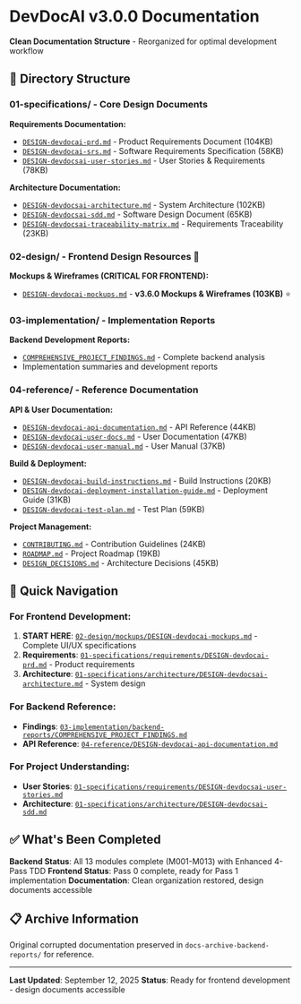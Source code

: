 # DevDocAI v3.0.0 Documentation

**Clean Documentation Structure** - Reorganized for optimal development workflow

## 📁 Directory Structure

### 01-specifications/ - Core Design Documents
**Requirements Documentation:**
- [`DESIGN-devdocai-prd.md`](01-specifications/requirements/DESIGN-devdocai-prd.md) - Product Requirements Document (104KB)
- [`DESIGN-devdocai-srs.md`](01-specifications/requirements/DESIGN-devdocai-srs.md) - Software Requirements Specification (58KB)
- [`DESIGN-devdocsai-user-stories.md`](01-specifications/requirements/DESIGN-devdocsai-user-stories.md) - User Stories & Requirements (78KB)

**Architecture Documentation:**
- [`DESIGN-devdocsai-architecture.md`](01-specifications/architecture/DESIGN-devdocsai-architecture.md) - System Architecture (102KB)
- [`DESIGN-devdocsai-sdd.md`](01-specifications/architecture/DESIGN-devdocsai-sdd.md) - Software Design Document (65KB)
- [`DESIGN-devdocsai-traceability-matrix.md`](01-specifications/architecture/DESIGN-devdocsai-traceability-matrix.md) - Requirements Traceability (23KB)

### 02-design/ - Frontend Design Resources 🎨
**Mockups & Wireframes (CRITICAL FOR FRONTEND):**
- [`DESIGN-devdocai-mockups.md`](02-design/mockups/DESIGN-devdocai-mockups.md) - **v3.6.0 Mockups & Wireframes (103KB)** ⭐

### 03-implementation/ - Implementation Reports
**Backend Development Reports:**
- [`COMPREHENSIVE_PROJECT_FINDINGS.md`](03-implementation/backend-reports/COMPREHENSIVE_PROJECT_FINDINGS.md) - Complete backend analysis
- Implementation summaries and development reports

### 04-reference/ - Reference Documentation
**API & User Documentation:**
- [`DESIGN-devdocai-api-documentation.md`](04-reference/DESIGN-devdocai-api-documentation.md) - API Reference (44KB)
- [`DESIGN-devdocai-user-docs.md`](04-reference/DESIGN-devdocai-user-docs.md) - User Documentation (47KB)
- [`DESIGN-devdocai-user-manual.md`](04-reference/DESIGN-devdocai-user-manual.md) - User Manual (37KB)

**Build & Deployment:**
- [`DESIGN-devdocai-build-instructions.md`](04-reference/DESIGN-devdocai-build-instructions.md) - Build Instructions (20KB)
- [`DESIGN-devdocai-deployment-installation-guide.md`](04-reference/DESIGN-devdocai-deployment-installation-guide.md) - Deployment Guide (31KB)
- [`DESIGN-devdocai-test-plan.md`](04-reference/DESIGN-devdocai-test-plan.md) - Test Plan (59KB)

**Project Management:**
- [`CONTRIBUTING.md`](04-reference/CONTRIBUTING.md) - Contribution Guidelines (24KB)
- [`ROADMAP.md`](04-reference/ROADMAP.md) - Project Roadmap (19KB)
- [`DESIGN_DECISIONS.md`](04-reference/DESIGN_DECISIONS.md) - Architecture Decisions (45KB)

## 🚀 Quick Navigation

### For Frontend Development:
1. **START HERE**: [`02-design/mockups/DESIGN-devdocai-mockups.md`](02-design/mockups/DESIGN-devdocai-mockups.md) - Complete UI/UX specifications
2. **Requirements**: [`01-specifications/requirements/DESIGN-devdocai-prd.md`](01-specifications/requirements/DESIGN-devdocai-prd.md) - Product requirements
3. **Architecture**: [`01-specifications/architecture/DESIGN-devdocsai-architecture.md`](01-specifications/architecture/DESIGN-devdocsai-architecture.md) - System design

### For Backend Reference:
- **Findings**: [`03-implementation/backend-reports/COMPREHENSIVE_PROJECT_FINDINGS.md`](03-implementation/backend-reports/COMPREHENSIVE_PROJECT_FINDINGS.md)
- **API Reference**: [`04-reference/DESIGN-devdocai-api-documentation.md`](04-reference/DESIGN-devdocai-api-documentation.md)

### For Project Understanding:
- **User Stories**: [`01-specifications/requirements/DESIGN-devdocsai-user-stories.md`](01-specifications/requirements/DESIGN-devdocsai-user-stories.md)
- **Architecture**: [`01-specifications/architecture/DESIGN-devdocsai-sdd.md`](01-specifications/architecture/DESIGN-devdocsai-sdd.md)

## ✅ What's Been Completed

**Backend Status**: All 13 modules complete (M001-M013) with Enhanced 4-Pass TDD
**Frontend Status**: Pass 0 complete, ready for Pass 1 implementation
**Documentation**: Clean organization restored, design documents accessible

## 📋 Archive Information

Original corrupted documentation preserved in `docs-archive-backend-reports/` for reference.

---
**Last Updated**: September 12, 2025
**Status**: Ready for frontend development - design documents accessible
